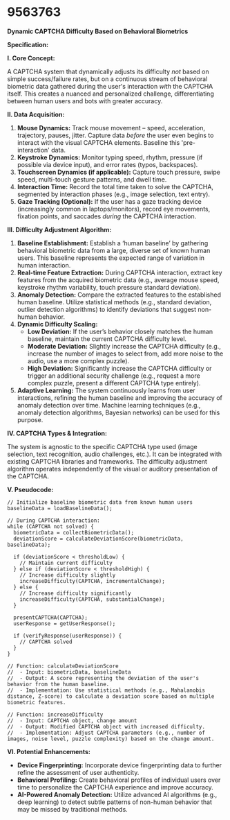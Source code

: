 # 9563763

**Dynamic CAPTCHA Difficulty Based on Behavioral Biometrics**

**Specification:**

**I. Core Concept:**

A CAPTCHA system that dynamically adjusts its difficulty *not* based on simple success/failure rates, but on a continuous stream of behavioral biometric data gathered during the user's interaction *with* the CAPTCHA itself. This creates a nuanced and personalized challenge, differentiating between human users and bots with greater accuracy.

**II. Data Acquisition:**

1.  **Mouse Dynamics:** Track mouse movement – speed, acceleration, trajectory, pauses, jitter. Capture data *before* the user even begins to interact with the visual CAPTCHA elements. Baseline this 'pre-interaction' data.
2.  **Keystroke Dynamics:**  Monitor typing speed, rhythm, pressure (if possible via device input), and error rates (typos, backspaces).
3.  **Touchscreen Dynamics (if applicable):** Capture touch pressure, swipe speed, multi-touch gesture patterns, and dwell time.
4.  **Interaction Time:**  Record the total time taken to solve the CAPTCHA, segmented by interaction phases (e.g., image selection, text entry).
5.  **Gaze Tracking (Optional):** If the user has a gaze tracking device (increasingly common in laptops/monitors), record eye movements, fixation points, and saccades *during* the CAPTCHA interaction.

**III. Difficulty Adjustment Algorithm:**

1.  **Baseline Establishment:** Establish a ‘human baseline’ by gathering behavioral biometric data from a large, diverse set of known human users.  This baseline represents the expected range of variation in human interaction.
2.  **Real-time Feature Extraction:** During CAPTCHA interaction, extract key features from the acquired biometric data (e.g., average mouse speed, keystroke rhythm variability, touch pressure standard deviation).
3.  **Anomaly Detection:** Compare the extracted features to the established human baseline.  Utilize statistical methods (e.g., standard deviation, outlier detection algorithms) to identify deviations that suggest non-human behavior.
4.  **Dynamic Difficulty Scaling:**
    *   **Low Deviation:** If the user’s behavior closely matches the human baseline, maintain the current CAPTCHA difficulty level.
    *   **Moderate Deviation:** Slightly increase the CAPTCHA difficulty (e.g., increase the number of images to select from, add more noise to the audio, use a more complex puzzle).
    *   **High Deviation:** Significantly increase the CAPTCHA difficulty or trigger an additional security challenge (e.g., request a more complex puzzle, present a different CAPTCHA type entirely).
5.  **Adaptive Learning:** The system continuously learns from user interactions, refining the human baseline and improving the accuracy of anomaly detection over time.  Machine learning techniques (e.g., anomaly detection algorithms, Bayesian networks) can be used for this purpose.

**IV. CAPTCHA Types & Integration:**

The system is agnostic to the specific CAPTCHA type used (image selection, text recognition, audio challenges, etc.). It can be integrated with existing CAPTCHA libraries and frameworks.  The difficulty adjustment algorithm operates independently of the visual or auditory presentation of the CAPTCHA.

**V. Pseudocode:**

```
// Initialize baseline biometric data from known human users
baselineData = loadBaselineData();

// During CAPTCHA interaction:
while (CAPTCHA not solved) {
  biometricData = collectBiometricData();
  deviationScore = calculateDeviationScore(biometricData, baselineData);

  if (deviationScore < thresholdLow) {
    // Maintain current difficulty
  } else if (deviationScore < thresholdHigh) {
    // Increase difficulty slightly
    increaseDifficulty(CAPTCHA, incrementalChange);
  } else {
    // Increase difficulty significantly
    increaseDifficulty(CAPTCHA, substantialChange);
  }

  presentCAPTCHA(CAPTCHA);
  userResponse = getUserResponse();

  if (verifyResponse(userResponse)) {
    // CAPTCHA solved
  }
}

// Function: calculateDeviationScore
//  - Input: biometricData, baselineData
//  - Output: A score representing the deviation of the user's behavior from the human baseline.
//  - Implementation: Use statistical methods (e.g., Mahalanobis distance, Z-score) to calculate a deviation score based on multiple biometric features.

// Function: increaseDifficulty
//  - Input: CAPTCHA object, change amount
//  - Output: Modified CAPTCHA object with increased difficulty.
//  - Implementation: Adjust CAPTCHA parameters (e.g., number of images, noise level, puzzle complexity) based on the change amount.

```

**VI. Potential Enhancements:**

*   **Device Fingerprinting:** Incorporate device fingerprinting data to further refine the assessment of user authenticity.
*   **Behavioral Profiling:** Create behavioral profiles of individual users over time to personalize the CAPTCHA experience and improve accuracy.
*   **AI-Powered Anomaly Detection:** Utilize advanced AI algorithms (e.g., deep learning) to detect subtle patterns of non-human behavior that may be missed by traditional methods.